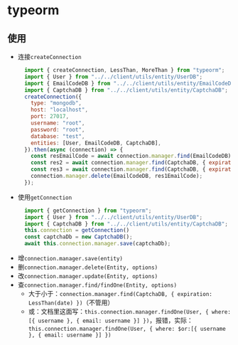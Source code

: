 # typeorm

## 使用

- 连接`createConnection`
  ```javascript
    import { createConnection, LessThan, MoreThan } from "typeorm";
    import { User } from "../../client/utils/entity/UserDB";
    import { EmailCodeDB } from "../../client/utils/entity/EmailCodeDB";
    import { CaptchaDB } from "../../client/utils/entity/CaptchaDB";
    createConnection({
      type: "mongodb",
      host: "localhost",
      port: 27017,
      username: "root",
      password: "root",
      database: "test",
      entities: [User, EmailCodeDB, CaptchaDB],
    }).then(async (connection) => {
      const resEmailCode = await connection.manager.find(EmailCodeDB);
      const res2 = await connection.manager.find(CaptchaDB, { expiration: LessThan(date) });
      const res3 = await connection.manager.find(CaptchaDB, { expiration: MoreThan(date) });
      connection.manager.delete(EmailCodeDB, res1EmailCode);
    });
  ```
- 使用`getConnection`
  ```javascript
    import { getConnection } from "typeorm";
    import { User } from "../../client/utils/entity/UserDB";
    import { CaptchaDB } from "../../client/utils/entity/CaptchaDB";
    this.connection = getConnection()
    const captchaDb = new CaptchaDB();
    await this.connection.manager.save(captchaDb);
  ``` 
- 增`connection.manager.save(entity)`
- 删`connection.manager.delete(Entity, options)`
- 改`connection.manager.update(Entity, options)`
- 查`connection.manager.find/findOne(Entity, options)`
  - 大于小于：`connection.manager.find(CaptchaDB, { expiration: LessThan(date) })`（不管用）
  - 或：文档里这面写：`this.connection.manager.findOne(User, { where: [{ username }, { email: username }] })`，报错，实际：`this.connection.manager.findOne(User, { where: $or:[{ username }, { email: username }] })`